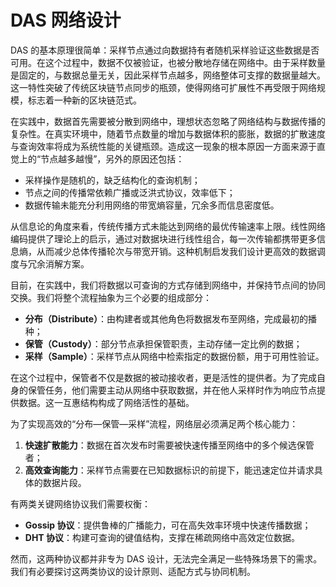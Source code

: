 # DAS 网络设计

DAS 的基本原理很简单：采样节点通过向数据持有者随机采样验证这些数据是否可用。在这个过程中，数据不仅被验证，也被分散地存储在网络中。由于采样数量是固定的，与数据总量无关，因此采样节点越多，网络整体可支撑的数据量越大。这一特性突破了传统区块链节点同步的瓶颈，使得网络可扩展性不再受限于网络规模，标志着一种新的区块链范式。

在实践中，数据首先需要被分散到网络中，理想状态忽略了网络结构与数据传播的复杂性。在真实环境中，随着节点数量的增加与数据体积的膨胀，数据的扩散速度与查询效率将成为系统性能的关键瓶颈。造成这一现象的根本原因一方面来源于直觉上的“节点越多越慢”，另外的原因还包括：

- 采样操作是随机的，缺乏结构化的查询机制；
- 节点之间的传播常依赖广播或泛洪式协议，效率低下；
- 数据传输未能充分利用网络的带宽熵容量，冗余多而信息密度低。

从信息论的角度来看，传统传播方式未能达到网络的最优传输速率上限。线性网络编码提供了理论上的启示，通过对数据块进行线性组合，每一次传输都携带更多信息熵，从而减少总体传播轮次与带宽开销。这种机制启发我们设计更高效的数据调度与冗余消解方案。

目前，在实践中，我们将数据以可查询的方式存储到网络中，并保持节点间的协同交换。我们将整个流程抽象为三个必要的组成部分：

- **分布（Distribute）**：由构建者或其他角色将数据发布至网络，完成最初的播种；
- **保管（Custody）**：部分节点承担保管职责，主动存储一定比例的数据；
- **采样（Sample）**：采样节点从网络中检索指定的数据份额，用于可用性验证。

在这个过程中，保管者不仅是数据的被动接收者，更是活性的提供者。为了完成自身的保管任务，他们需要主动从网络中获取数据，并在他人采样时作为响应节点提供数据。这一互惠结构构成了网络活性的基础。

为了实现高效的“分布—保管—采样”流程，网络层必须满足两个核心能力：

1. **快速扩散能力**：数据在首次发布时需要被快速传播至网络中的多个候选保管者；
2. **高效查询能力**：采样节点需要在已知数据标识的前提下，能迅速定位并请求具体的数据片段。

有两类关键网络协议我们需要权衡：

- **Gossip 协议**：提供鲁棒的广播能力，可在高失效率环境中快速传播数据；
- **DHT 协议**：构建可查询的键值结构，支撑在稀疏网络中高效定位数据。

然而，这两种协议都并非专为 DAS 设计，无法完全满足一些特殊场景下的需求。我们有必要探讨这两类协议的设计原则、适配方式与协同机制。